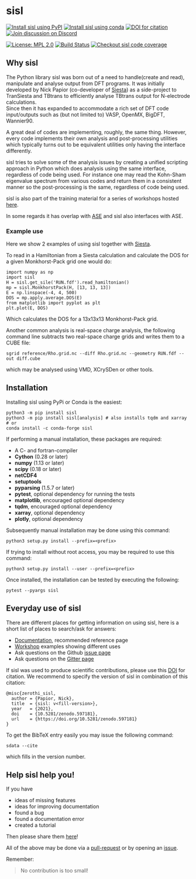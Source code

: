 # sisl #

[![Install sisl using PyPI](https://badge.fury.io/py/sisl.svg)](https://badge.fury.io/py/sisl)
[![Install sisl using conda](https://anaconda.org/conda-forge/sisl/badges/version.svg)](https://anaconda.org/conda-forge/sisl)
[![DOI for citation](https://zenodo.org/badge/doi/10.5281/zenodo.597181.svg)](http://dx.doi.org/10.5281/zenodo.597181)
[![Join discussion on Discord](https://img.shields.io/discord/742636379871379577.svg?label=&logo=discord&logoColor=ffffff&color=green&labelColor=red)](https://discord.gg/5XnFXFdkv2)
<!--- [![Documentation on RTD](https://readthedocs.org/projects/docs/badge/?version=latest)](http://sisl.readthedocs.io/en/latest/) -->
[![License: MPL 2.0](https://img.shields.io/badge/License-MPL%202.0-brightgreen.svg)](https://www.mozilla.org/en-US/MPL/2.0/)
[![Build Status](https://travis-ci.com/zerothi/sisl.svg?branch=master)](https://travis-ci.com/zerothi/sisl)
[![Checkout sisl code coverage](https://codecov.io/gh/zerothi/sisl/branch/master/graph/badge.svg)](https://codecov.io/gh/zerothi/sisl)

## Why sisl ##

The Python library sisl was born out of a need to handle(create and read), manipulate and analyse output from DFT programs.
It was initially developed by Nick Papior (co-developer of [Siesta][siesta]) as a side-project to TranSiesta
and TBtrans to efficiently analyse TBtrans output for N-electrode calculations.  
Since then it has expanded to accommodate a rich set of DFT code input/outputs such as (but not limited to)
VASP, OpenMX, BigDFT, Wannier90.

A great deal of codes are implementing, roughly, the same thing.
However, every code implements their own analysis and post-processing utilities which typically
turns out to be equivalent utilities only having the interface differently.

sisl tries to solve some of the analysis issues by creating a unified scripting approach
in Python which does analysis using the same interface, regardless of code being used.
For instance one may read the Kohn-Sham eigenvalue spectrum from various codes and return them
in a consistent manner so the post-processing is the same, regardless of code being used.

sisl is also part of the training material for a series of workshops hosted [here][workshop].

In some regards it has overlap with [ASE][ase] and sisl also interfaces with ASE.

### Example use ###

Here we show 2 examples of using sisl together with [Siesta][siesta].

To read in a Hamiltonian from a Siesta calculation and calculate the DOS for a given Monkhorst-Pack grid
one would do:

    import numpy as np
    import sisl
    H = sisl.get_sile('RUN.fdf').read_hamiltonian()
    mp = sisl.MonkhorstPack(H, [13, 13, 13])
    E = np.linspace(-4, 4, 500)
    DOS = mp.apply.average.DOS(E)
    from matplotlib import pyplot as plt
    plt.plot(E, DOS)

Which calculates the DOS for a 13x13x13 Monkhorst-Pack grid.

Another common analysis is real-space charge analysis, the following command line subtracts two real-space
charge grids and writes them to a CUBE file:

    sgrid reference/Rho.grid.nc --diff Rho.grid.nc --geometry RUN.fdf --out diff.cube

which may be analysed using VMD, XCrySDen or other tools.


## Installation ##

Installing sisl using PyPi or Conda is the easiest:

    python3 -m pip install sisl
    python3 -m pip install sisl[analysis] # also installs tqdm and xarray
    # or
    conda install -c conda-forge sisl

If performing a manual installation, these packages are required:

   - A C- and fortran-compiler
   - __Cython__ (0.28 or later)
   - __numpy__ (1.13 or later)
   - __scipy__ (0.18 or later)
   - __netCDF4__
   - __setuptools__
   - __pyparsing__ (1.5.7 or later)
   - __pytest__, optional dependency for running the tests
   - __matplotlib__, encouraged optional dependency
   - __tqdm__, encouraged optional dependency
   - __xarray__, optional dependency
   - __plotly__, optional dependency

Subsequently manual installation may be done using this command:

    python3 setup.py install --prefix=<prefix>

If trying to install without root access, you may be required to use this command:

    python3 setup.py install --user --prefix=<prefix>


Once installed, the installation can be tested by executing the following:

    pytest --pyargs sisl

## Everyday use of sisl ##

There are different places for getting information on using sisl, here is a short list
of places to search/ask for answers:

- [Documentation][sisl-api], recommended reference page
- [Workshop][workshop] examples showing different uses
- Ask questions on the Github [issue page][issue]
- Ask questions on the [Gitter page][sisl-gitter]

If sisl was used to produce scientific contributions, please use this [DOI][doi] for citation.
We recommend to specify the version of sisl in combination of this citation:

    @misc{zerothi_sisl,
      author = {Papior, Nick},
      title  = {sisl: v<fill-version>},
      year   = {2021},
      doi    = {10.5281/zenodo.597181},
      url    = {https://doi.org/10.5281/zenodo.597181}
    }

To get the BibTeX entry easily you may issue the following command:

    sdata --cite

which fills in the version number.

## Help sisl help you! ##

If you have

- ideas of missing features
- ideas for improving documentation
- found a bug
- found a documentation error
- created a tutorial

Then please share them [here][issue]!

All of the above may be done via a [pull-request][pr] or by opening
an [issue].

Remember:

> No contribution is too small!


<!---
Links to external and internal sites.
-->
[sisl@git]: https://github.com/zerothi/sisl
[sisl-api]: https://zerothi.github.io/sisl
[sisl-gitter]: https://gitter.im/sisl-tool/Lobby
[issue]: https://github.com/zerothi/sisl/issues
[pr]: https://github.com/zerothi/sisl/pulls
[siesta]: https://gitlab.com/siesta-project/siesta
[tbtrans]: https://gitlab.com/siesta-project/siesta
[workshop]: https://github.com/zerothi/ts-tbt-sisl-tutorial
[doi]: http://dx.doi.org/10.5281/zenodo.597181
[mpl]: https://www.mozilla.org/en-US/MPL/2.0/
[ase]: https://wiki.fysik.dtu.dk/ase/

<!---
Local variables for emacs to turn on flyspell-mode
% Local Variables:
%   mode: flyspell
%   tab-width: 4
%   indent-tabs-mode: nil
% End:
-->


